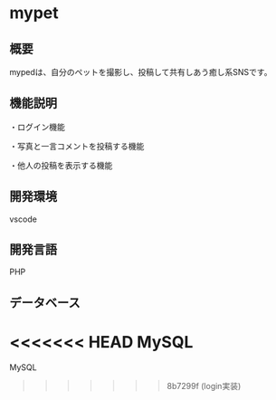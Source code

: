 #  mypet

##  概要
mypedは、自分のペットを撮影し、投稿して共有しあう癒し系SNSです。

##  機能説明
・ログイン機能

・写真と一言コメントを投稿する機能

・他人の投稿を表示する機能

##  開発環境
vscode

##  開発言語
PHP

##  データベース
<<<<<<< HEAD
MySQL
=======
MySQL
>>>>>>> 8b7299f (login実装)
